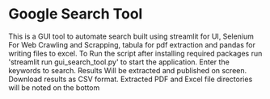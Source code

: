 # Google Search Tool

This is a GUI tool to automate search built using streamlit for UI, Selenium For Web Crawling and Scrapping, tabula for pdf extraction and pandas for writing files to excel.
To Run the script after installing required packages run 'streamlit run gui_search_tool.py' to start the application.
Enter the keywords to search.
Results Will be extracted and published on screen.
Download results as CSV format.
Extracted PDF and Excel file directories will be noted on the bottom
